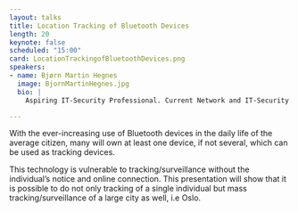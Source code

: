 ```yaml
---
layout: talks
title: Location Tracking of Bluetooth Devices
length: 20
keynote: false
scheduled: "15:00"
card: LocationTrackingofBluetoothDevices.png
speakers:
- name: Bjørn Martin Hegnes
  image: BjornMartinHegnes.jpg
  bio: |
    Aspiring IT-Security Professional. Current Network and IT-Security student.

---
```

With the ever-increasing use of Bluetooth devices in the daily life of the average citizen, many will own at least one device, if not several, which can be used as tracking devices.

This technology is vulnerable to tracking/surveillance without the individual’s notice and online connection. This presentation will show that it is possible to do not only tracking of a single individual but mass tracking/surveillance of a large city as well, i.e Oslo.
